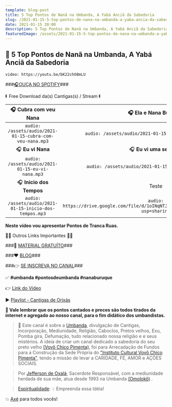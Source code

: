 ```yaml
---
template: blog-post
title: 5 Top Pontos de Nanã na Umbanda, A Yabá Anciã da Sabedoria
slug: /2021-01-15-5-top-pontos-de-nana-na-umbanda-a-yaba-ancia-da-sabedoria
date: 2021-01-15 20:00
description: 5 Top Pontos de Nanã na Umbanda, A Yabá Anciã da Sabedoria
featuredImage: /assets/2021-01-15-5-top-pontos-de-nana-na-umbanda-a-yaba-ancia-da-sabedoria.jpg
---
```

## **👊 5 Top Pontos de Nanã na Umbanda, A Yabá Anciã da Sabedoria**

<!-- #1: Embed through web URL -->
`video: https://youtu.be/bK22chO8mLU`

###<a href='https://vovochicopimenta.cyou/spotify' target="_blank">🎧OUÇA NO SPOTIFY</a>###

⏬ Free Download da(s) Cantigas(s) / Stream ⏬

|🎧 __Cubra com veu Nana__|🎧 __Ela e Nana Buruque__|
| :---: | :---: |
|`audio: /assets/audio/2021-01-15-cubra-com-veu-nana.mp3`|`audio: /assets/audio/2021-01-15-ela-e-nana-buruque.mp3`|
|🎧 __Eu vi Nana__|🎧 __Eu vi uma senhora__|
|`audio: /assets/audio/2021-01-15-eu-vi-nana.mp3`|`audio: /assets/audio/2021-01-15-eu-vi-uma-senhora.mp3`|
|🎧 __Inicio dos Tempos__|Teste|
|`audio: /assets/audio/2021-01-15-inicio-dos-tempos.mp3`|`audio: https://drive.google.com/file/d/1oINqNTJ8WmDnxyCEsufuhVNsO0WcrZfJ/view?usp=sharing`|

**Neste vídeo vou apresentar Pontos de Tranca Ruas.**

🔽🔽 Outros Links Importantes 🔽🔽

###🎁 <a href='https://vovochicopimenta.cyou/linktree' target="_blank">MATERIAL GRATUÍTO</a>###

###❤ <a href='https://vovochicopimenta.cyou/blog'>BLOG</a>###

###👉 <a href='https://www.youtube.com/channel/UCQdWrQlNuy2CAWrsGGDs_Wg?sub_confirmation=1' target="_blank">SE INSCREVA NO CANAL</a>###

✅ **#umbanda #pontosdeumbanda #nanaburuque**

👉 <a href='https://youtu.be/bK22chO8mLU' target="_blank">Link do Vídeo</a>

▶ <a href='https://www.youtube.com/watch?v=bWWEc6N-ONY&list=PL4hRMyhBiogP0vd69rkDQCLPzmcLZ8E_M'  target="_blank">Playlist - Cantigas de Orixás</a>

**🔴 Vale lembrar que os pontos cantados e preces são todos tirados da internet e agregado ao nosso canal, para o fim didático dos umbandistas.**

>🙏 Este canal é sobre a <a href='https://pt.wikipedia.org/wiki/Umbanda' target="_blank">Umbanda</a>, divulgação de Cantigas, Incorporação, Mediunidade, Religião, Caboclos, Pretos velhos, Exu, Pomba gira, Defumação, tudo relacionado nossa religião e  e seus mistérios.
A ideia de criar um canal dedicado a sabedoria do seu preto velho <a href='https://vovochicopimenta.cyou'>(Vovô Chico Pimenta)</a>, foi para Arrecadação de Fundos para a Construção da Sede Própria do <a href='https://vovochicopimenta.cyou'>"Instituto Cultural Vovô Chico Pimenta"</a>, tendo a missão de levar a CARIDADE, FÉ, AMOR e AÇÕES SOCIAIS.

>Por <a href='https://www.youtube.com/channel/UCvjsa9RBIztSUkd1JioCjJQ?sub_confirmation=1' target="_blank">Jefferson de Oxalá</a>, Sacerdote Responsável, com a mediunidade herdada de sua mãe, atua desde 1993 na Umbanda <a href='https://pt.wikipedia.org/wiki/Omolok%C3%B4' target="_blank">(Omolokô)</a> .

><a href='https://pt.wikipedia.org/wiki/Espiritualidade' target="_blank">Espiritualidade</a>: 💡 Empreenda essa Idéia!

💥 <a href='https://pt.wikipedia.org/wiki/Ax%C3%A9' target="_blank">Axé</a> para todos vocês!